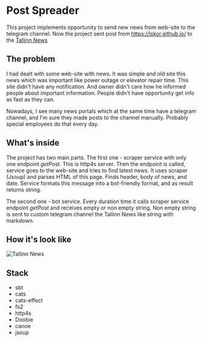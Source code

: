 Post Spreader
=============
This project implements opportunity to send new news from web-site to the telegram channel. Now the project sent post from https://lskor.github.io/ to the [Tallinn News](https://t.me/tallinn_newsss)

## The problem
I had dealt with some web-site with news. It was simple and old site this news which was important like power outage or elevator repair time. This site didn't have any notification. And owner didn't care how he informed people about important information. People didn't have opportunity get info as fast as they can.

Nowadays, I see many news portals which at the same time have a telegram channel, and I'm sure they made posts to the channel manually. Probably special employees do that every day.

## What's inside
The project has two main parts. The first one - scraper service with only one endpoint _getPost_. This is http4s server. Then the endpoint is called, service goes to the web-site and tries to find latest news. It uses scraper (Jsoup) and parses HTML of this page. Finds header, body of news, and date. Service formats this message into a bot-friendly format, and as result returns string.

The second one - bot service. Every duration time it calls scraper service endpoint _getPost_ and receives empty or non empty string. Non empty string is sent to custom telegram channel the Tallinn News like string with markdown.

## How it's look like

![Tallinn News](https://github.com/lskor/post-spreader/blob/master/img/tallinn_news.png?raw=true)

## Stack

* sbt
* cats
* cats-effect
* fs2
* http4s
* Doobie
* canoe
* jsoup